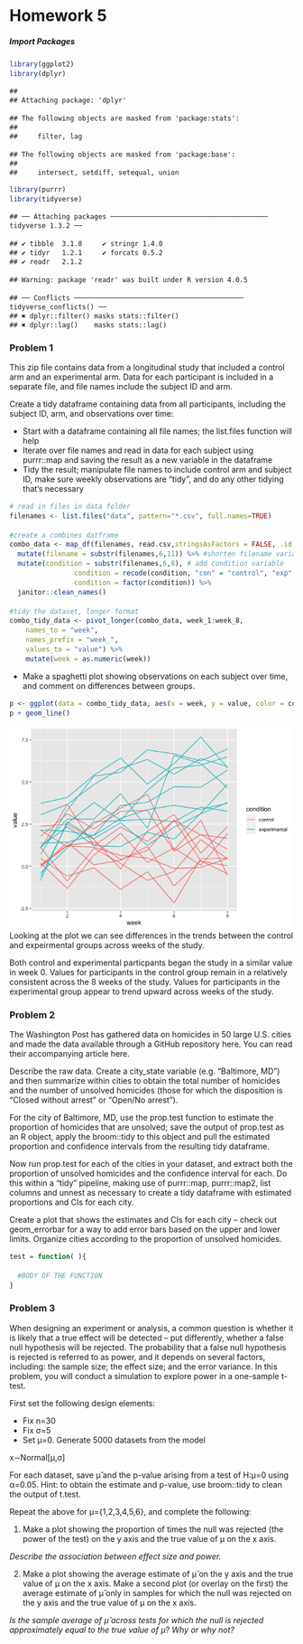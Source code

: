 Homework 5
================

##### Import Packages

``` r
library(ggplot2)
library(dplyr)
```

    ## 
    ## Attaching package: 'dplyr'

    ## The following objects are masked from 'package:stats':
    ## 
    ##     filter, lag

    ## The following objects are masked from 'package:base':
    ## 
    ##     intersect, setdiff, setequal, union

``` r
library(purrr)
library(tidyverse)
```

    ## ── Attaching packages ─────────────────────────────────────── tidyverse 1.3.2 ──

    ## ✔ tibble  3.1.8     ✔ stringr 1.4.0
    ## ✔ tidyr   1.2.1     ✔ forcats 0.5.2
    ## ✔ readr   2.1.2

    ## Warning: package 'readr' was built under R version 4.0.5

    ## ── Conflicts ────────────────────────────────────────── tidyverse_conflicts() ──
    ## ✖ dplyr::filter() masks stats::filter()
    ## ✖ dplyr::lag()    masks stats::lag()

### Problem 1

This zip file contains data from a longitudinal study that included a
control arm and an experimental arm. Data for each participant is
included in a separate file, and file names include the subject ID and
arm.

Create a tidy dataframe containing data from all participants, including
the subject ID, arm, and observations over time:

-   Start with a dataframe containing all file names; the list.files
    function will help
-   Iterate over file names and read in data for each subject using
    purrr::map and saving the result as a new variable in the dataframe
-   Tidy the result; manipulate file names to include control arm and
    subject ID, make sure weekly observations are “tidy”, and do any
    other tidying that’s necessary

``` r
# read in files in data folder
filenames <- list.files("data", pattern="*.csv", full.names=TRUE)

#create a combines datframe
combo_data <- map_df(filenames, read.csv,stringsAsFactors = FALSE, .id = 'filename') %>%
  mutate(filename = substr(filenames,6,11)) %>% #shorten filename variable
  mutate(condition = substr(filenames,6,8), # add condition variable
                condition = recode(condition, "con" = "control", "exp" = "experimental"),
                condition = factor(condition)) %>%
  janitor::clean_names()

#tidy the dataset, longer format
combo_tidy_data <- pivot_longer(combo_data, week_1:week_8, 
    names_to = "week", 
    names_prefix = "week_",
    values_to = "value") %>%
    mutate(week = as.numeric(week))
```

-   Make a spaghetti plot showing observations on each subject over
    time, and comment on differences between groups.

``` r
p <- ggplot(data = combo_tidy_data, aes(x = week, y = value, color = condition, group = filename))
p + geom_line()
```

![](p8105_hw5_files/figure-gfm/unnamed-chunk-3-1.png)<!-- --> Looking at
the plot we can see differences in the trends between the control and
expeirmental groups across weeks of the study.

Both control and experimental particpants began the study in a similar
value in week 0. Values for participants in the control group remain in
a relatively consistent across the 8 weeks of the study. Values for
participants in the experimental group appear to trend upward across
weeks of the study.

### Problem 2

The Washington Post has gathered data on homicides in 50 large U.S.
cities and made the data available through a GitHub repository here. You
can read their accompanying article here.

Describe the raw data. Create a city\_state variable (e.g. “Baltimore,
MD”) and then summarize within cities to obtain the total number of
homicides and the number of unsolved homicides (those for which the
disposition is “Closed without arrest” or “Open/No arrest”).

For the city of Baltimore, MD, use the prop.test function to estimate
the proportion of homicides that are unsolved; save the output of
prop.test as an R object, apply the broom::tidy to this object and pull
the estimated proportion and confidence intervals from the resulting
tidy dataframe.

Now run prop.test for each of the cities in your dataset, and extract
both the proportion of unsolved homicides and the confidence interval
for each. Do this within a “tidy” pipeline, making use of purrr::map,
purrr::map2, list columns and unnest as necessary to create a tidy
dataframe with estimated proportions and CIs for each city.

Create a plot that shows the estimates and CIs for each city – check out
geom\_errorbar for a way to add error bars based on the upper and lower
limits. Organize cities according to the proportion of unsolved
homicides.

``` r
test = function( ){
  
  #BODY OF THE FUNCTION
}
```

### Problem 3

When designing an experiment or analysis, a common question is whether
it is likely that a true effect will be detected – put differently,
whether a false null hypothesis will be rejected. The probability that a
false null hypothesis is rejected is referred to as power, and it
depends on several factors, including: the sample size; the effect size;
and the error variance. In this problem, you will conduct a simulation
to explore power in a one-sample t-test.

First set the following design elements:

-   Fix n=30
-   Fix σ=5
-   Set μ=0. Generate 5000 datasets from the model

x∼Normal\[μ,σ\]

For each dataset, save μ̂ and the p-value arising from a test of H:μ=0
using α=0.05. Hint: to obtain the estimate and p-value, use broom::tidy
to clean the output of t.test.

Repeat the above for μ={1,2,3,4,5,6}, and complete the following:

1.  Make a plot showing the proportion of times the null was rejected
    (the power of the test) on the y axis and the true value of μ on the
    x axis.

*Describe the association between effect size and power.*

2.  Make a plot showing the average estimate of μ̂ on the y axis and the
    true value of μ on the x axis. Make a second plot (or overlay on the
    first) the average estimate of μ̂ only in samples for which the null
    was rejected on the y axis and the true value of μ on the x axis.

*Is the sample average of μ̂ across tests for which the null is rejected
approximately equal to the true value of μ? Why or why not?*
